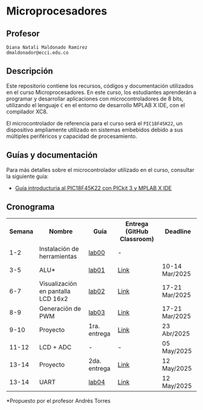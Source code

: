# Microprocesadores

## Profesor
```
Diana Natali Maldonado Ramírez
dmaldonador@ecci.edu.co
```


## Descripción

Este repositorio contiene los recursos, códigos y documentación utilizados en el curso Microprocesadores. En este curso, los estudiantes aprenderán a programar y desarrollar aplicaciones con microcontroladores de 8 bits, utilizando el lenguaje ```C``` en el entorno de desarrollo MPLAB X IDE, con el compilador XC8.

El microcontrolador de referencia para el curso será el ```PIC18F45K22```, un dispositivo ampliamente utilizado en sistemas embebidos debido a sus múltiples periféricos y capacidad de procesamiento.

## Guías y documentación

Para más detalles sobre el microcontrolador utilizado en el curso, consultar la siguiente guía:

- [Guía introducturia al PIC18F45K22 con PICkit 3 y MPLAB X IDE](/tutorials/Tutorial_PIC18F45K22.md)

## Cronograma

<table>
  <tr>
    <th>Semana</th>
    <th>Nombre</th>
    <th>Guía</th>
    <th>Entrega (GitHub Classroom)</th>
    <th>Deadline</th>
  </tr>
  <tr>
    <td>1-2</td>
    <td>Instalación de herramientas</td>
    <td><a href="/laboratorios/0_lab00/README.md">lab00</a></td>
    <td>-</td>
  </tr>
  <tr>
    <td>3-5</td>
    <td>ALU*</td>
    <td><a href="/laboratorios/1_lab01/Py_0.c">lab01</a></td>
    <td><a href="https://classroom.github.com/a/Xr02_TG2">Link </a></td>
    <td>10-14 Mar/2025</td>
  </tr>
  <tr>
    <td>6-7</td>
    <td> Visualización en pantalla LCD 16x2</td>
    <td><a href="/laboratorios/2_lab02/README.md">lab02</a></td>
    <td><a href="https://classroom.github.com/a/W2b9BSvz">Link </a></td>
    <td>17-21 Mar/2025</td>
  </tr>
  <tr>
    <td>8-9</td>
    <td> Generación de PWM</td>
    <td><a href="/laboratorios/3_lab03/README.md">lab03</a></td>
    <td><a href="https://classroom.github.com/a/hI8UvgWt">Link </a></td>
    <td>17-21 Mar/2025</td>
  </tr>
   <tr>
  <td>9-10</td>
    <td> Proyecto</td>
    <td>1ra. entrega</td>
    <td><a href="https://classroom.github.com/a/BF7zWEn5">Link </a></td>
    <td>23 Abr/2025</td>
  </tr>
   <tr>
  <td>11-12</td>
    <td> LCD + ADC</td>
    <td> - </td>
    <td> -</td>
    <td>05 May/2025</td>
  </tr>
  <tr>
  <td>13-14</td>
    <td> Proyecto</td>
    <td>2da. entrega</td>
    <td><a href="https://classroom.github.com/a/Eivj-ZHC">Link </a></td>
    <td>12 May/2025</td>
  </tr>
  <tr>
  <td>13-14</td>
    <td> UART</td>
    <td><a href="/laboratorios/4_lab04/README.md">lab04</a></td>
    <td><a href="https://classroom.github.com/a/W4ROtdcl">Link </a></td>
    <td>12 May/2025</td>
  </tr>

 

</table>

  *Propuesto por el profesor Andrés Torres





